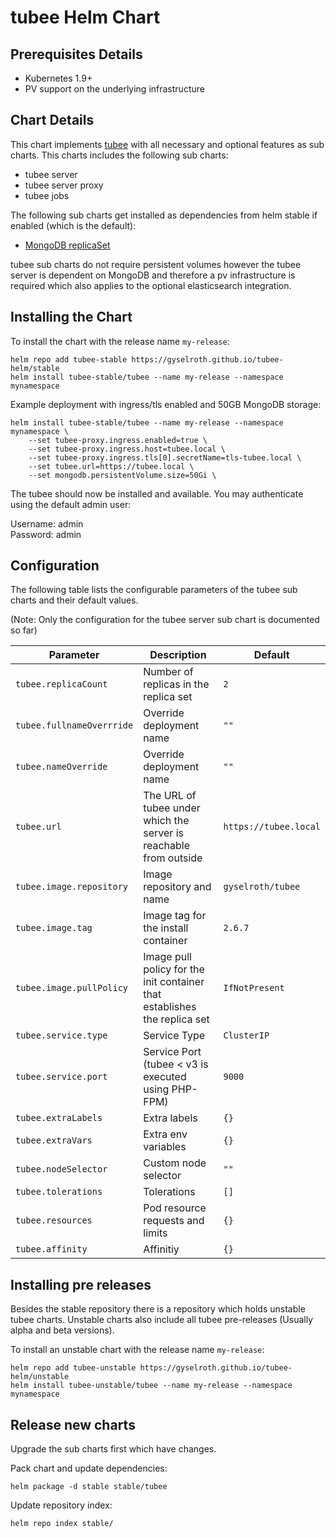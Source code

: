 # tubee Helm Chart

## Prerequisites Details

* Kubernetes 1.9+
* PV support on the underlying infrastructure

## Chart Details

This chart implements [tubee](https://github.com/gyselroth/tubee) with all necessary and optional features as sub charts.
This charts includes the following sub charts:

* tubee server
* tubee server proxy
* tubee jobs

The following sub charts get installed as dependencies from helm stable if enabled (which is the default):

* [MongoDB replicaSet](https://github.com/helm/charts/tree/master/stable/mongodb-replicaset)

tubee sub charts do not require persistent volumes however the tubee server is dependent on MongoDB and therefore a pv infrastructure is required
which also applies to the optional elasticsearch integration.

## Installing the Chart

To install the chart with the release name `my-release`:

```console
helm repo add tubee-stable https://gyselroth.github.io/tubee-helm/stable
helm install tubee-stable/tubee --name my-release --namespace mynamespace
```

Example deployment with ingress/tls enabled and 50GB MongoDB storage:

```console
helm install tubee-stable/tubee --name my-release --namespace mynamespace \
    --set tubee-proxy.ingress.enabled=true \
    --set tubee-proxy.ingress.host=tubee.local \
    --set tubee-proxy.ingress.tls[0].secretName=tls-tubee.local \
    --set tubee.url=https://tubee.local \
    --set mongodb.persistentVolume.size=50Gi \
```

The tubee should now be installed and available. You may authenticate using the default admin user:

Username: admin<br/>
Password: admin<br/>

## Configuration

The following table lists the configurable parameters of the tubee sub charts and their default values.

(Note: Only the configuration for the tubee server sub chart is documented so far)


| Parameter                           | Description                                                               | Default                                             |
| ----------------------------------- | ------------------------------------------------------------------------- | --------------------------------------------------- |
| `tubee.replicaCount`              | Number of replicas in the replica set                                     | `2`                                                 |
| `tubee.fullnameOverrride`         | Override deployment name                                                  | `""`                                                |
| `tubee.nameOverride`              | Override deployment name                                                  | `""`                                                |
| `tubee.url`                       | The URL of tubee under which the server is reachable from outside       | `https://tubee.local`                             |
| `tubee.image.repository`          | Image repository and name                                                 | `gyselroth/tubee`                                 |
| `tubee.image.tag`                 | Image tag for the install container                                       | `2.6.7`                                             |
| `tubee.image.pullPolicy`          | Image pull policy for the init container that establishes the replica set | `IfNotPresent`                                      |
| `tubee.service.type`              | Service Type                                                              | `ClusterIP`                                         |
| `tubee.service.port`              | Service Port (tubee < v3 is executed using PHP-FPM)                     | `9000`                                              |
| `tubee.extraLabels`               | Extra labels                                                              | `{}`                                                |
| `tubee.extraVars`                 | Extra env variables                                                       | `{}`                                                |
| `tubee.nodeSelector`              | Custom node selector                                                      | `""`                                                |
| `tubee.tolerations`               | Tolerations                                                               | `[]`                                                |
| `tubee.resources`                 | Pod resource requests and limits                                          | `{}`                                                |
| `tubee.affinity`                  | Affinitiy                                                                 | `{}`                                                |


## Installing pre releases

Besides the stable repository there is a repository which holds unstable tubee charts. 
Unstable charts also include all tubee pre-releases (Usually alpha and beta versions).

To install an unstable chart with the release name `my-release`:

```console
helm repo add tubee-unstable https://gyselroth.github.io/tubee-helm/unstable
helm install tubee-unstable/tubee --name my-release --namespace mynamespace
```

## Release new charts

Upgrade the sub charts first which have changes.

Pack chart and update dependencies:
```
helm package -d stable stable/tubee
```

Update repository index:
```
helm repo index stable/
```
